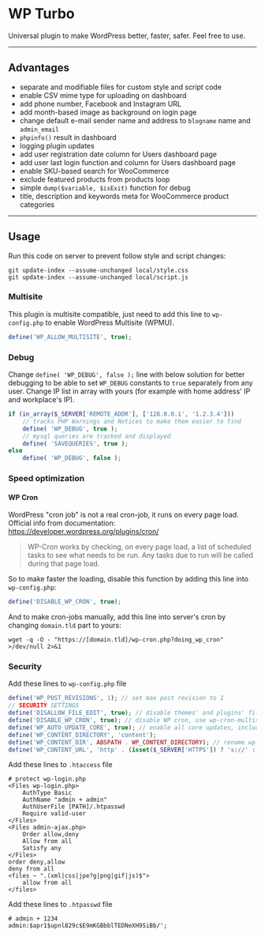# WP Turbo

Universal plugin to make WordPress better, faster, safer. Feel free to use.

---

## Advantages

- separate and modifiable files for custom style and script code
- enable CSV mime type for uploading on dashboard
- add phone number, Facebook and Instagram URL
- add month-based image as background on login page
- change default e-mail sender name and address to `blogname` name and `admin_email`
- `phpinfo()` result in dashboard
- logging plugin updates
- add user registration date column for Users dashboard page
- add user last login function and column for Users dashboard page
- enable SKU-based search for WooCommerce
- exclude featured products from products loop
- simple `dump($variable, $isExit)` function for debug
- title, description and keywords meta for WooCommerce product categories

---

## Usage

Run this code on server to prevent follow style and script changes:

```
git update-index --assume-unchanged local/style.css
git update-index --assume-unchanged local/script.js
```

### Multisite

This plugin is multisite compatible, just need to add this line to `wp-config.php` to enable WordPress Multisite (WPMU).

```php
define('WP_ALLOW_MULTISITE', true);
```

### Debug

Change `define( 'WP_DEBUG', false );` line with below solution for better debugging to be able to set `WP_DEBUG` constants to `true` separately from any user. Change IP list in array with yours (for example with home address' IP and workplace's IP).

```php
if (in_array($_SERVER['REMOTE_ADDR'], ['128.0.0.1', '1.2.3.4']))
    // tracks PHP Warnings and Notices to make them easier to find
    define( 'WP_DEBUG', true );
    // mysql queries are tracked and displayed
    define( 'SAVEQUERIES', true );
else
    define( 'WP_DEBUG', false );
```

### Speed optimization

#### WP Cron

WordPress "cron job" is not a real cron-job, it runs on every page load. Official info from documentation: https://developer.wordpress.org/plugins/cron/

> WP-Cron works by checking, on every page load, a list of scheduled tasks to see what needs to be run. Any tasks due to run will be called during that page load.

So to make faster the loading, disable this function by adding this line into `wp-config.php`:

```php
define('DISABLE_WP_CRON', true);
```

And to make cron-jobs manually, add this line into server's cron by changing `domain.tld` part to yours:

```shell
wget -q -O - "https://[domain.tld]/wp-cron.php?doing_wp_cron" >/dev/null 2>&1
```

### Security

Add these lines to `wp-config.php` file

```php
define('WP_POST_REVISIONS', 1); // set max post revision to 1
// SECURITY SETTINGS
define('DISALLOW_FILE_EDIT', true); // disable themes' and plugins' file editor
define('DISABLE_WP_CRON', true); // disable WP cron, use wp-cron-multisite.php instead
define('WP_AUTO_UPDATE_CORE', true); // enable all core updates, including minor and major
define('WP_CONTENT_DIRECTORY', 'content');
define('WP_CONTENT_DIR', ABSPATH . WP_CONTENT_DIRECTORY); // rename wp-content folder and redefine wp-content path
define('WP_CONTENT_URL', 'http' . (isset($_SERVER['HTTPS']) ? 's://' : '://') . $_SERVER['HTTP_HOST'] .'/' . WP_CONTENT_DIRECTORY);
```

Add these lines to `.htaccess` file

```
# protect wp-login.php
<Files wp-login.php>
	AuthType Basic
	AuthName "admin + admin"
	AuthUserFile [PATH]/.htpasswd
	Require valid-user
</Files>
<Files admin-ajax.php>
    Order allow,deny
    Allow from all
    Satisfy any
</Files>
order deny,allow
deny from all
<files ~ ".(xml|css|jpe?g|png|gif|js)$">
    allow from all
</files>
```

Add these lines to `.htpasswd` file

```
# admin + 1234
admin:$apr1$upnl829c$E9mKGBbblTEDNeXH9SiBb/';
```
